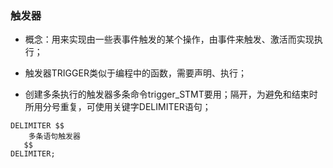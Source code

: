 ### 触发器

* 概念：用来实现由一些表事件触发的某个操作，由事件来触发、激活而实现执行；

* 触发器TRIGGER类似于编程中的函数，需要声明、执行；

* 创建多条执行的触发器多条命令trigger_STMT要用；隔开，为避免和结束时所用分号重复，可使用关键字DELIMITER语句；
```
DELIMITER $$  
    多条语句触发器  
   $$  
DELIMITER;
```
